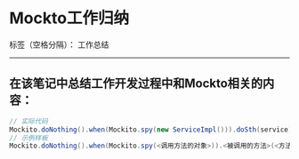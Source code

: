 ﻿# Mockto工作归纳

标签（空格分隔）： 工作总结

---

## 在该笔记中总结工作开发过程中和Mockto相关的内容：

``` java
// 实际代码
Mockito.doNothing().when(Mockito.spy(new ServiceImpl())).doSth(service);
// 示例样板
Mockito.doNothing().when(Mockito.spy(<调用方法的对象>)).<被调用的方法>(<方法中的参数>);
```




